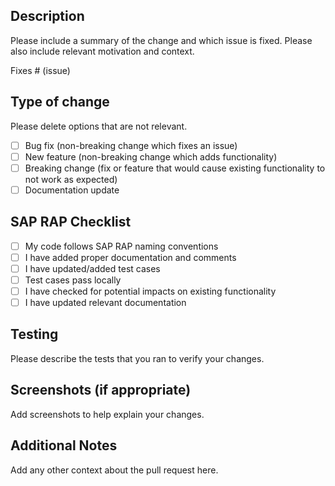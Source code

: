 ## Description
Please include a summary of the change and which issue is fixed. Please also include relevant motivation and context.

Fixes # (issue)

## Type of change
Please delete options that are not relevant.

- [ ] Bug fix (non-breaking change which fixes an issue)
- [ ] New feature (non-breaking change which adds functionality)
- [ ] Breaking change (fix or feature that would cause existing functionality to not work as expected)
- [ ] Documentation update

## SAP RAP Checklist
- [ ] My code follows SAP RAP naming conventions
- [ ] I have added proper documentation and comments
- [ ] I have updated/added test cases
- [ ] Test cases pass locally
- [ ] I have checked for potential impacts on existing functionality
- [ ] I have updated relevant documentation

## Testing
Please describe the tests that you ran to verify your changes.

## Screenshots (if appropriate)
Add screenshots to help explain your changes.

## Additional Notes
Add any other context about the pull request here.